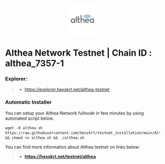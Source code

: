 <p align="center">
  <img height="100" height="auto" src="https://github.com/hexskrt/logos/blob/main/althea.jpg?raw=true">
</p>

# Althea Network Testnet | Chain ID : althea_7357-1

### Explorer:
>-  https://explorer.hexskrt.net/althea-testnet

### Automatic Installer
You can setup your Althea Network fullnode in few minutes by using automated script below.
```
wget -O althea.sh https://raw.githubusercontent.com/hexskrt/testnet_installation/main/Althea/althea.sh && chmod +x althea.sh && ./althea.sh
```

You can find more information about Althea testnet on links below:

>- **https://hexskrt.net/testnet/althea**
